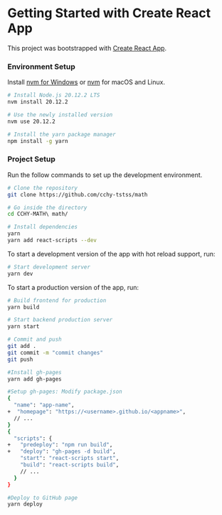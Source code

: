 # Getting Started with Create React App

This project was bootstrapped with [Create React App](https://github.com/facebook/create-react-app).

### Environment Setup

Install [nvm for Windows](https://nodejs.org/en/download/) or [nvm](https://github.com/nvm-sh/nvm) for macOS and Linux.

```bash
# Install Node.js 20.12.2 LTS
nvm install 20.12.2

# Use the newly installed version
nvm use 20.12.2

# Install the yarn package manager
npm install -g yarn
```

### Project Setup

Run the follow commands to set up the development environment.

```bash
# Clone the repository
git clone https://github.com/cchy-tstss/math

# Go inside the directory
cd CCHY-MATH\ math/

# Install dependencies
yarn
yarn add react-scripts --dev
```

To start a development version of the app with hot reload support, run:

```bash
# Start development server
yarn dev
```

To start a production version of the app, run:

```bash
# Build frontend for production
yarn build

# Start backend production server
yarn start

# Commit and push
git add .
git commit -m "commit changes"
git push

#Install gh-pages
yarn add gh-pages 

#Setup gh-pages: Modify package.json
{
  "name": "app-name",
+  "homepage": "https://<username>.github.io/<appname>",
  // ...
}
{
  "scripts": {
+   "predeploy": "npm run build",
+   "deploy": "gh-pages -d build",
    "start": "react-scripts start",
    "build": "react-scripts build",
    // ...
  }
}

#Deploy to GitHub page
yarn deploy
```
